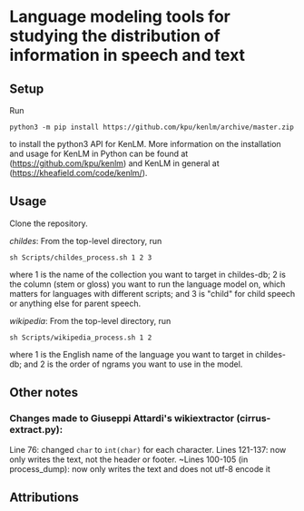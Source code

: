 # Language modeling tools for studying the distribution of information in speech and text

## Setup

Run

`python3 -m pip install https://github.com/kpu/kenlm/archive/master.zip`

to install the python3 API for KenLM. More information on the installation and usage for KenLM in Python can be found at (https://github.com/kpu/kenlm) and KenLM in general at (https://kheafield.com/code/kenlm/).

## Usage

Clone the repository.

*childes*: From the top-level directory, run

`sh Scripts/childes_process.sh 1 2 3`

where 1 is the name of the collection you want to target in childes-db; 2 is the column (stem or gloss) you want to run the language model on, which matters for languages with different scripts; and 3 is "child" for child speech or anything else for parent speech.

*wikipedia*: From the top-level directory, run

`sh Scripts/wikipedia_process.sh 1 2`

where 1 is the English name of the language you want to target in childes-db; and 2 is the order of ngrams you want to use in the model.

## Other notes

### Changes made to Giuseppi Attardi's wikiextractor (cirrus-extract.py):
Line 76: changed `char` to `int(char)` for each character.
Lines 121-137: now only writes the text, not the header or footer.
~Lines 100-105 (in process_dump): now only writes the text and does not utf-8 encode it


## Attributions
